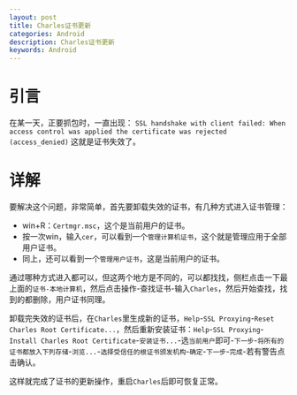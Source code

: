 ```yaml
---
layout: post
title: Charles证书更新
categories: Android
description: Charles证书更新
keywords: Android
---
```

# 引言
在某一天，正要抓包时，一直出现：
`SSL handshake with client failed: When access control was applied the certificate was rejected (access_denied)`
这就是证书失效了。



# 详解  

要解决这个问题，非常简单，首先要卸载失效的证书，有几种方式进入证书管理：

- win+R：`Certmgr.msc`，这个是当前用户的证书。
- 按一次win，输入`cer`，可以看到一个`管理计算机证书`，这个就是管理应用于全部用户证书。
- 同上，还可以看到一个`管理用户证书`，这是当前用户的证书。

通过哪种方式进入都可以，但这两个地方是不同的，可以都找找，侧栏点击一下最上面的`证书-本地计算机`，然后点击操作-查找证书-输入`Charles`，然后开始查找，找到的都删除，用户证书同理。

卸载完失效的证书后，在`Charles`里生成新的证书，`Help`-`SSL Proxying`-`Reset Charles Root Certificate...`，然后重新安装证书：`Help`-`SSL Proxying`-`Install Charles Root Certificate`-`安装证书...`-选`当前用户`即可-`下一步`-`将所有的证书都放入下列存储`-`浏览...`-`选择受信任的根证书颁发机构`-`确定`-`下一步`-`完成`-若有警告点击确认。

这样就完成了证书的更新操作，重启`Charles`后即可恢复正常。